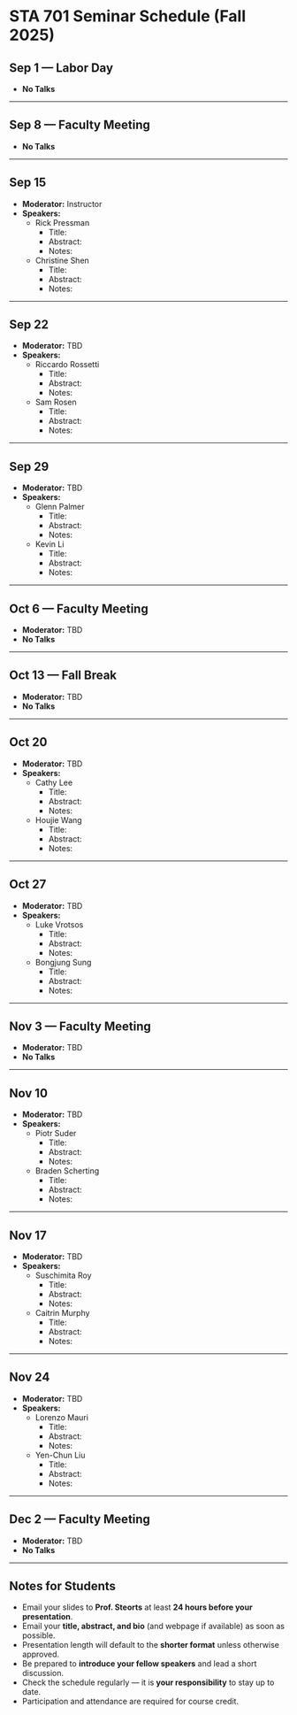 # STA 701 Seminar Schedule (Fall 2025)

## Sep 1 — Labor Day
- **No Talks**

---

## Sep 8 — Faculty Meeting 
- **No Talks**

---

## Sep 15
- **Moderator:** Instructor  
- **Speakers:**  
  - Rick Pressman  
    - Title:  
    - Abstract:  
    - Notes:  
  - Christine Shen  
    - Title:  
    - Abstract:  
    - Notes:  

---

## Sep 22
- **Moderator:** TBD  
- **Speakers:**  
  - Riccardo Rossetti  
    - Title:  
    - Abstract:  
    - Notes:  
  - Sam Rosen  
    - Title:  
    - Abstract:  
    - Notes:  

---

## Sep 29
- **Moderator:** TBD  
- **Speakers:**  
  - Glenn Palmer  
    - Title:  
    - Abstract:  
    - Notes:  
  - Kevin Li  
    - Title:  
    - Abstract:  
    - Notes:  

---

## Oct 6 — Faculty Meeting
- **Moderator:** TBD  
- **No Talks**

---

## Oct 13 — Fall Break
- **Moderator:** TBD  
- **No Talks**

---

## Oct 20
- **Moderator:** TBD  
- **Speakers:**  
  - Cathy Lee  
    - Title:  
    - Abstract:  
    - Notes:
  - Houjie Wang
    - Title:  
    - Abstract:  
    - Notes:  

---

## Oct 27
- **Moderator:** TBD  
- **Speakers:**  
  - Luke Vrotsos  
    - Title:  
    - Abstract:  
    - Notes:  
  - Bongjung Sung  
    - Title:  
    - Abstract:  
    - Notes:  

---

## Nov 3 — Faculty Meeting
- **Moderator:** TBD  
- **No Talks**

---

## Nov 10
- **Moderator:** TBD  
- **Speakers:**  
  - Piotr Suder  
    - Title:  
    - Abstract:  
    - Notes:  
  - Braden Scherting  
    - Title:  
    - Abstract:  
    - Notes:  

---

## Nov 17
- **Moderator:** TBD  
- **Speakers:**  
  - Suschimita Roy  
    - Title:  
    - Abstract:  
    - Notes:  
  - Caitrin Murphy  
    - Title:  
    - Abstract:  
    - Notes:  

---

## Nov 24
- **Moderator:** TBD  
- **Speakers:**  
  - Lorenzo Mauri  
    - Title:  
    - Abstract:  
    - Notes:  
  - Yen-Chun Liu  
    - Title:  
    - Abstract:  
    - Notes:  

---

## Dec 2 — Faculty Meeting
- **Moderator:** TBD  
- **No Talks**

---

## Notes for Students
- Email your slides to **Prof. Steorts** at least **24 hours before your presentation**.  
- Email your **title, abstract, and bio** (and webpage if available) as soon as possible.  
- Presentation length will default to the **shorter format** unless otherwise approved.  
- Be prepared to **introduce your fellow speakers** and lead a short discussion.  
- Check the schedule regularly — it is **your responsibility** to stay up to date.  
- Participation and attendance are required for course credit.  
